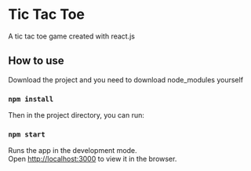 # Tic Tac Toe

A tic tac toe game created with react.js

## How to use

Download the project and you need to download node_modules yourself

### `npm install`

Then in the project directory, you can run:

### `npm start`

Runs the app in the development mode.\
Open [http://localhost:3000](http://localhost:3000) to view it in the browser.
